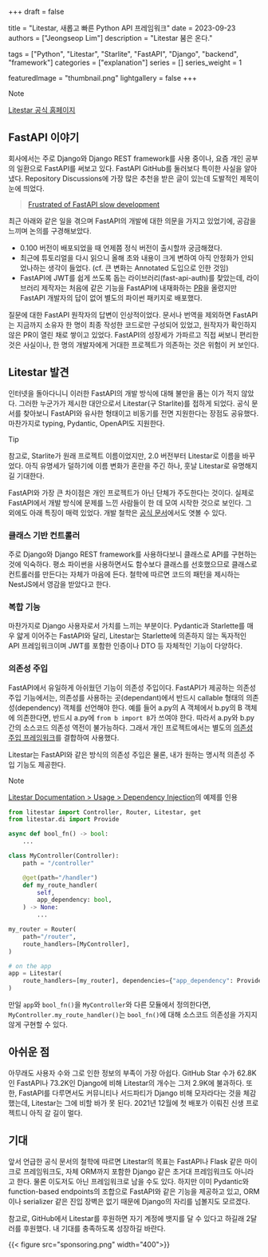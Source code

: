 +++
draft = false

title = "Litestar, 새롭고 빠른 Python API 프레임워크"
date = 2023-09-23
authors = ["Jeongseop Lim"]
description = "Litestar 붐은 온다."

tags = ["Python", "Litestar", "Starlite", "FastAPI", "Django", "backend", "framework"]
categories = ["explanation"]
series = []
series_weight = 1

featuredImage = "thumbnail.png"
lightgallery = false
+++

<!--more-->

> [!NOTE]
> [Litestar 공식 홈페이지](https://litestar.dev/)

## FastAPI 이야기

회사에서는 주로 Django와 Django REST framework를 사용 중이나, 요즘 개인 공부의 일환으로 FastAPI를 써보고 있다. FastAPI GitHub를 둘러보다 특이한 사실을 알아냈다. Repository Discussions에 가장 많은 추천을 받은 글이 있는데 도발적인 제목이 눈에 띄었다.

> [Frustrated of FastAPI slow development](https://github.com/tiangolo/fastapi/discussions/3970)

최근 아래와 같은 일을 겪으며 FastAPI의 개발에 대한 의문을 가지고 있었기에, 공감을 느끼며 논의를 구경해보았다.

* 0.100 버전이 배포되었을 때 언제쯤 정식 버전이 출시할까 궁금해졌다.
* 최근에 튜토리얼을 다시 읽으니 올해 초와 내용이 크게 변하여 아직 안정화가 안되었나하는 생각이 들었다. (cf. 큰 변화는 Annotated 도입으로 인한 것임)
* FastAPI에 JWT를 쉽게 쓰도록 돕는 라이브러리(fast-api-auth)를 찾았는데, 라이브러리 제작자는 처음에 같은 기능을 FastAPI에 내재화하는 [PR](https://github.com/tiangolo/fastapi/pull/3305)을 올렸지만 FastAPI 개발자의 답이 없어 별도의 파이썬 패키지로 배포했다.

질문에 대한 FastAPI 원작자의 답변이 인상적이었다. 문서나 번역을 제외하면 FastAPI는 지금까지 소유자 한 명이 최종 작성한 코드로만 구성되어 있었고, 원작자가 확인하지 않은 PR이 열린 채로 쌓이고 있었다. FastAPI의 성장세가 가파르고 직접 써보니 편리한 것은 사실이나, 한 명의 개발자에게 거대한 프로젝트가 의존하는 것은 위험이 커 보인다.

## Litestar 발견

인터넷을 돌아다니니 이러한 FastAPI의 개발 방식에 대해 불만을 품는 이가 적지 않았다. 그러한 누군가가 제시한 대안으로서 Litestar(구 Starlite)를 접하게 되었다. 공식 문서를 찾아보니 FastAPI와 유사한 형태이고 비동기를 전면 지원한다는 장점도 공유했다. 마찬가지로 typing, Pydantic, OpenAPI도 지원한다.

> [!TIP]
> 참고로, Starlite가 원래 프로젝트 이름이었지만, 2.0 버전부터 Litestar로 이름을 바꾸었다. 아직 유명세가 덜하기에 이름 변화가 혼란을 주긴 하나, 훗날 Litestar로 유명해지길 기대한다.

FastAPI와 가장 큰 차이점은 개인 프로젝트가 아닌 단체가 주도한다는 것이다. 실제로 FastAPI에서 개발 방식에 문제를 느낀 사람들이 한 데 모여 시작한 것으로 보인다. 그 외에도 아래 특징이 매력 있었다. 개발 철학은 [공식 문서](https://docs.litestar.dev/latest/#philosophy)에서도 엿볼 수 있다.

### 클래스 기반 컨트롤러

주로 Django와 Django REST framework를 사용하다보니 클래스로 API를 구현하는 것에 익숙하다. 평소 파이썬을 사용하면서도 함수보다 클래스를 선호했으므로 클래스로 컨트롤러를 만든다는 자체가 마음에 든다. 철학에 따르면 코드의 패턴을 제시하는 NestJS에서 영감을 받았다고 한다.

### 복합 기능

마찬가지로 Django 사용자로서 가치를 느끼는 부분이다. Pydantic과 Starlette를 매우 얇게 이어주는 FastAPI와 달리, Litestar는 Starlette에 의존하지 않는 독자적인 API 프레임워크이며 JWT를 포함한 인증이나 DTO 등 자체적인 기능이 다양하다.

### 의존성 주입

FastAPI에서 유일하게 아쉬웠던 기능이 의존성 주입이다. FastAPI가 제공하는 의존성 주입 기능에서는, 의존성를 사용하는 곳(dependant)에서 반드시 callable 형태의 의존성(dependency) 객체를 선언해야 한다. 예를 들어 a.py의 A 객체에서 b.py의 B 객체에 의존한다면, 반드시 a.py에 `from b import B`가 쓰여야 한다. 따라서 a.py와 b.py 간의 소스코드 의존성 역전이 불가능하다. 그래서 개인 프로젝트에서는 별도의 [의존성 주입 프레임워크](https://python-dependency-injector.ets-labs.org/introduction/di_in_python.html)를 결합하여 사용했다.

Litestar는 FastAPI와 같은 방식의 의존성 주입은 물론, 내가 원하는 명시적 의존성 주입 기능도 제공한다.

> [!NOTE]
> [Litestar Documentation > Usage > Dependency Injection](https://docs.litestar.dev/2/usage/dependency-injection.html#)의 예제를 인용

```python {open=true}
from litestar import Controller, Router, Litestar, get
from litestar.di import Provide

async def bool_fn() -> bool:
    ...

class MyController(Controller):
    path = "/controller"

    @get(path="/handler")
    def my_route_handler(
        self,
        app_dependency: bool,
    ) -> None:
        ...

my_router = Router(
    path="/router",
    route_handlers=[MyController],
)

# on the app
app = Litestar(
    route_handlers=[my_router], dependencies={"app_dependency": Provide(bool_fn)}
)
```

만일 `app`와 `bool_fn()`을 `MyController`와 다른 모듈에서 정의한다면, `MyController.my_route_handler()`는 `bool_fn()`에 대해 소스코드 의존성을 가지지 않게 구현할 수 있다.

## 아쉬운 점

아무래도 사용자 수와 그로 인한 정보의 부족이 가장 아쉽다. GitHub Star 수가 62.8K인 FastAPI나 73.2K인 Django에 비해 Litestar의 개수는 그저 2.9K에 불과하다. 또한, FastAPI를 다루면서도 커뮤니티나 서드파티가 Django 비해 모자라다는 것을 체감했는데, Litestar는 그에 비할 바가 못 된다. 2021년 12월에 첫 배포가 이뤄진 신생 프로젝트니 아직 갈 길이 멀다.

## 기대

앞서 언급한 공식 문서의 철학에 따르면 Litestar의 목표는 FastAPI나 Flask 같은 마이크로 프레임워크도, 자체 ORM까지 포함한 Django 같은 초거대 프레임워크도 아니라고 한다. 물론 이도저도 아닌 프레임워크로 남을 수도 있다. 하지만 이미 Pydantic와 function-based endpoints의 조합으로 FastAPI와 같은 기능을 제공하고 있고, ORM이나 serializer 같은 진입 장벽은 없기 때문에 Django의 자리를 넘볼지도 모르겠다.

참고로, GitHub에서 Litestar를 후원하면 자기 계정에 뱃지를 달 수 있다고 하길래 2달러를 후원했다. 내 기대를 충족하도록 성장하길 바란다.

{{< figure src="sponsoring.png" width="400">}}
